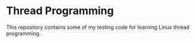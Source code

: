 # Thread Programming

This repository contains some of my testing code for learning Linux thread programming.
